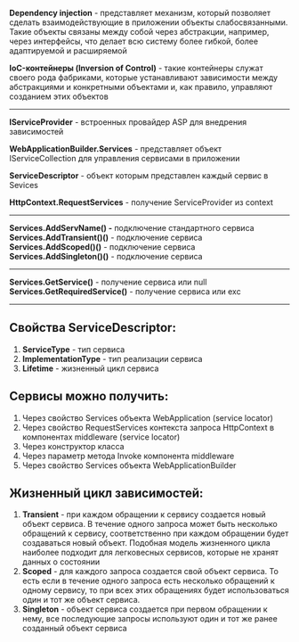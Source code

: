 **Dependency injection** - представляет механизм, который позволяет сделать взаимодействующие в приложении объекты слабосвязанными. Такие объекты связаны между собой через абстракции, например, через интерфейсы, что делает всю систему более гибкой, более адаптируемой и расширяемой

**IoC-контейнеры (Inversion of Control)** - такие контейнеры служат своего рода фабриками, которые устанавливают зависимости между абстракциями и конкретными объектами и, как правило, управляют созданием этих объектов

---

**IServiceProvider** - встроенных провайдер ASP для внедрения зависимостей

**WebApplicationBuilder.Services** - представляет объект IServiceCollection для управления сервисами в приложении

**ServiceDescriptor** - объект которым представлен каждый сервис в Sevices

**HttpContext.RequestServices** - получение ServiceProvider из context

---

**Services.AddServName() -** подключение стандартного сервиса
**Services.AddTransient()()** - подключение сервиса 
**Services.AddScoped()()** - подключение сервиса
**Services.AddSingleton()()** - подключение сервиса

---

**Services.GetService()** - получение сервиса или null
**Services.GetRequiredService()** - получение сервиса или exc

---

## Свойства ServiceDescriptor:

1. **ServiceType** - тип сервиса
2. **ImplementationType** - тип реализации сервиса
3. **Lifetime** - жизненный цикл сервиса

## Сервисы можно получить:

1. Через свойство Services объекта WebApplication (service locator)
2. Через свойство RequestServices контекста запроса HttpContext в компонентах middleware (service locator)
3. Через конструктор класса
4. Через параметр метода Invoke компонента middleware
5. Через свойство Services объекта WebApplicationBuilder

## Жизненный цикл зависимостей:

1. **Transient** - при каждом обращении к сервису создается новый объект сервиса. В течение одного запроса может быть несколько обращений к сервису, соответственно при каждом обращении будет создаваться новый объект. Подобная модель жизненного цикла наиболее подходит для легковесных сервисов, которые не хранят данных о состоянии
2. **Scoped** - для каждого запроса создается свой объект сервиса. То есть если в течение одного запроса есть несколько обращений к одному сервису, то при всех этих обращениях будет использоваться один и тот же объект сервиса.
3. **Singleton** - объект сервиса создается при первом обращении к нему, все последующие запросы используют один и тот же ранее созданный объект сервиса